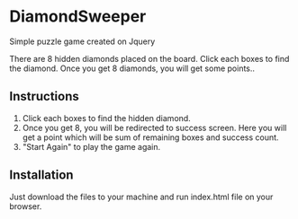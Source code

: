 # DiamondSweeper

Simple puzzle game created on Jquery

There are 8 hidden diamonds placed on the board. Click each boxes to find the diamond. Once you get 8 diamonds, you will get some points..

## Instructions

1. Click each boxes to find the hidden diamond.
2. Once you get 8, you will be redirected to success screen. Here you will get a point which will be sum of remaining boxes and success count.
3. "Start Again" to play the game again.

## Installation

Just download the files to your machine and run index.html file on your browser.